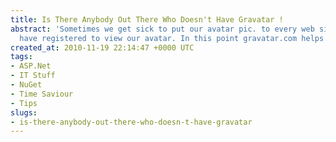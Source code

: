 ```yaml
---
title: Is There Anybody Out There Who Doesn't Have Gravatar !
abstract: 'Sometimes we get sick to put our avatar pic. to every web site that we
  have registered to view our avatar. In this point gravatar.com helps us. '
created_at: 2010-11-19 22:14:47 +0000 UTC
tags:
- ASP.Net
- IT Stuff
- NuGet
- Time Saviour
- Tips
slugs:
- is-there-anybody-out-there-who-doesn-t-have-gravatar
---
```

